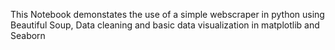 This Notebook demonstates the use of a simple webscraper in python using Beautiful Soup, Data cleaning and basic data visualization in matplotlib and Seaborn
